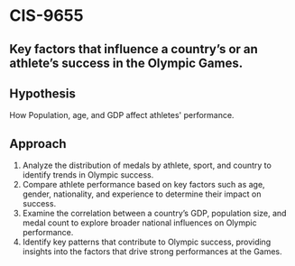 # CIS-9655

## Key factors that influence a country’s or an athlete’s success in the Olympic Games.

## Hypothesis
How Population, age, and GDP affect athletes' performance.

## Approach
1.	Analyze the distribution of medals by athlete, sport, and country to identify trends in Olympic success.
2.	Compare athlete performance based on key factors such as age, gender, nationality, and experience to determine their impact on success.
3.	Examine the correlation between a country’s GDP, population size, and medal count to explore broader national influences on Olympic performance.
4.	Identify key patterns that contribute to Olympic success, providing insights into the factors that drive strong performances at the Games.

